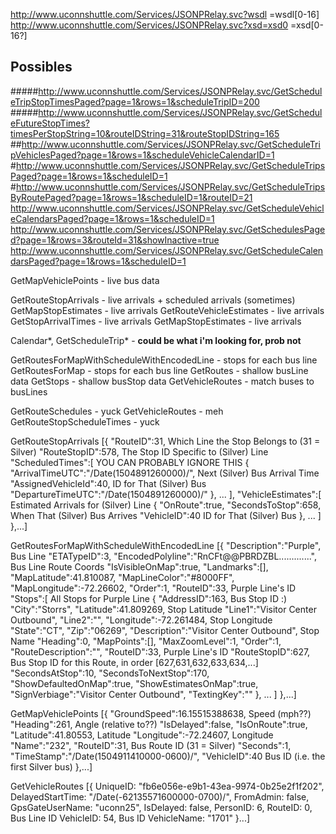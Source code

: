 http://www.uconnshuttle.com/Services/JSONPRelay.svc?wsdl =wsdl[0-16]
http://www.uconnshuttle.com/Services/JSONPRelay.svc?xsd=xsd0 =xsd[0-16?]


## Possibles
#####http://www.uconnshuttle.com/Services/JSONPRelay.svc/GetScheduleTripStopTimesPaged?page=1&rows=1&scheduleTripID=200
#####http://www.uconnshuttle.com/Services/JSONPRelay.svc/GetScheduleFutureStopTimes?timesPerStopString=10&routeIDString=31&routeStopIDString=165
##http://www.uconnshuttle.com/Services/JSONPRelay.svc/GetScheduleTripVehiclesPaged?page=1&rows=1&scheduleVehicleCalendarID=1
#http://www.uconnshuttle.com/Services/JSONPRelay.svc/GetScheduleTripsPaged?page=1&rows=1&scheduleID=1
#http://www.uconnshuttle.com/Services/JSONPRelay.svc/GetScheduleTripsByRoutePaged?page=1&rows=1&scheduleID=1&routeID=21
http://www.uconnshuttle.com/Services/JSONPRelay.svc/GetScheduleVehicleCalendarsPaged?page=1&rows=1&scheduleID=1
http://www.uconnshuttle.com/Services/JSONPRelay.svc/GetSchedulesPaged?page=1&rows=3&routeId=31&showInactive=true
http://www.uconnshuttle.com/Services/JSONPRelay.svc/GetScheduleCalendarsPaged?page=1&rows=1&scheduleID=1


GetMapVehiclePoints - live bus data

GetRouteStopArrivals - live arrivals + scheduled arrivals (sometimes)
GetMapStopEstimates - live arrivals
GetRouteVehicleEstimates - live arrivals
GetStopArrivalTimes - live arrivals
GetMapStopEstimates - live arrivals

Calendar*, GetScheduleTrip* - **could be what i'm looking for, prob not**

GetRoutesForMapWithScheduleWithEncodedLine - stops for each bus line
GetRoutesForMap - stops for each bus line
GetRoutes - shallow busLine data
GetStops - shallow busStop data
GetVehicleRoutes - match buses to busLines

GetRouteSchedules - yuck
GetVehicleRoutes - meh
GetRouteStopScheduleTimes - yuck



GetRouteStopArrivals
[{
	"RouteID":31,											Which Line the Stop Belongs to (31 = Silver)
	"RouteStopID":578,										The Stop ID Specific to (Silver) Line
	"ScheduledTimes":[										YOU CAN PROBABLY IGNORE THIS
		{
			"ArrivalTimeUTC":"\/Date(1504891260000)\/",		Next (Silver) Bus Arrival Time
			"AssignedVehicleId":40,							ID for That (Silver) Bus
			"DepartureTimeUTC":"\/Date(1504891260000)\/"
		},
		...
	],
	"VehicleEstimates":[									Estimated Arrivals for (Silver) Line
		{
			"OnRoute":true,
			"SecondsToStop":658,							When That (Silver) Bus Arrives
			"VehicleID":40									ID for That (Silver) Bus
		},
		...
	]
},...]



GetRoutesForMapWithScheduleWithEncodedLine
[{
	"Description":"Purple",									Bus Line
	"ETATypeID":3,
	"EncodedPolyline":"RnCFt@@PBRDZBL.............",		Bus Line Route Coords
	"IsVisibleOnMap":true,
	"Landmarks":[],
	"MapLatitude":41.810087,
	"MapLineColor":"#8000FF",
	"MapLongitude":-72.26602,
	"Order":1,
	"RouteID":33,											Purple Line's ID
	"Stops":[												All Stops for Purple Line
		{
		"AddressID":163,									Bus Stop ID :)
		"City":"Storrs",
		"Latitude":41.809269,								Stop Latitude
		"Line1":"Visitor Center Outbound",
		"Line2":"",
		"Longitude":-72.261484,								Stop Longitude
		"State":"CT",
		"Zip":"06269",
		"Description":"Visitor Center Outbound",			Stop Name
		"Heading":0,
		"MapPoints":[],
		"MaxZoomLevel":1,
		"Order":1,
		"RouteDescription":"",
		"RouteID":33,										Purple Line's ID
		"RouteStopID":627,									Bus Stop ID for this Route, in order [627,631,632,633,634,...]
		"SecondsAtStop":10,
		"SecondsToNextStop":170,
		"ShowDefaultedOnMap":true,
		"ShowEstimatesOnMap":true,
		"SignVerbiage":"Visitor Center Outbound",
		"TextingKey":""
		},
		...
	]
},...]



GetMapVehiclePoints
[{
	"GroundSpeed":16.15515388638,							Speed (mph??)
	"Heading":261,											Angle (relative to??)
	"IsDelayed":false,
	"IsOnRoute":true,
	"Latitude":41.80553,									Latitude
	"Longitude":-72.24607,									Longitude
	"Name":"232",
	"RouteID":31,											Bus Route ID (31 = Silver)
	"Seconds":1,
	"TimeStamp":"\/Date(1504911410000-0600)\/",
	"VehicleID":40											Bus ID (i.e. the first Silver bus)
},...]



GetVehicleRoutes
[{
	UniqueID: "fb6e056e-e9b1-43ea-9974-0b25e2f1f202",
	DelayedStartTime: "/Date(-62135571600000-0700)/",
	FromAdmin: false,
	GpsGateUserName: "uconn25",
	IsDelayed: false,
	PersonID: 6,
	RouteID: 0,								Bus Line ID
	VehicleID: 54,							Bus ID
	VehicleName: "1701"
}...]
